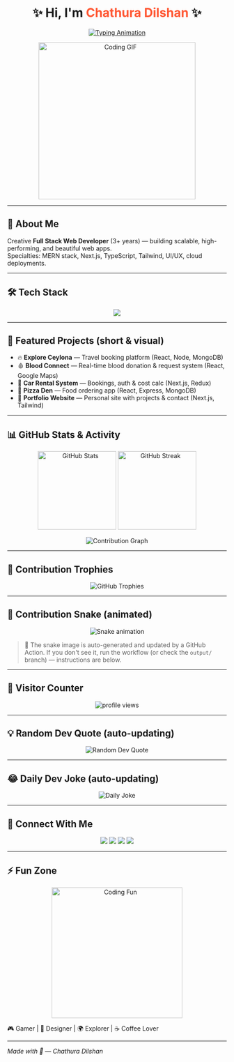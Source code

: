 <!--- README.md for GitHub profile --->

<h1 align="center">✨ Hi, I'm <span style="color:#FF5733;">Chathura Dilshan</span> ✨</h1>

<p align="center">
  <a href="https://git.io/typing-svg">
    <img src="https://readme-typing-svg.herokuapp.com?font=Fira+Code&size=24&pause=1000&color=F72585&center=true&vCenter=true&width=700&lines=💻+Full+Stack+Web+Developer;🚀+MERN+Stack+Enthusiast;🎨+UI%2FUX+Designer;📊+Problem+Solver+%26+Innovator;🌟+Lifelong+Learner" alt="Typing Animation" />
  </a>
</p>

<p align="center">
  <img src="https://media.giphy.com/media/qgQUggAC3Pfv687qPC/giphy.gif" width="360px" alt="Coding GIF"/>
</p>

---

## 🌟 About Me
Creative **Full Stack Web Developer** (3+ years) — building scalable, high-performing, and beautiful web apps.  
Specialties: MERN stack, Next.js, TypeScript, Tailwind, UI/UX, cloud deployments.

---

## 🛠️ Tech Stack
<p align="center">
  <img src="https://skillicons.dev/icons?i=html,css,js,ts,react,nextjs,nodejs,express,mongodb,mysql,bootstrap,tailwind,redux,aws,firebase,figma,git,vercel" />
</p>

---

## 🚀 Featured Projects (short & visual)
- 🔥 **Explore Ceylona** — Travel booking platform (React, Node, MongoDB)  
- 🩸 **Blood Connect** — Real-time blood donation & request system (React, Google Maps)  
- 🚗 **Car Rental System** — Bookings, auth & cost calc (Next.js, Redux)  
- 🍕 **Pizza Den** — Food ordering app (React, Express, MongoDB)  
- 📌 **Portfolio Website** — Personal site with projects & contact (Next.js, Tailwind)

---

## 📊 GitHub Stats & Activity
<p align="center">
  <img src="https://github-readme-stats.vercel.app/api?username=LGCDMBandara&show_icons=true&theme=radical" alt="GitHub Stats" height="180"/>
  <img src="https://github-readme-streak-stats.herokuapp.com/?user=LGCDMBandara&theme=radical" alt="GitHub Streak" height="180"/>
</p>

<p align="center">
  <img src="https://github-readme-activity-graph.vercel.app/graph?username=LGCDMBandara&theme=tokyo-night" alt="Contribution Graph"/>
</p>

---

## 🏅 Contribution Trophies
<p align="center">
  <img src="https://github-profile-trophy.vercel.app/?username=LGCDMBandara&theme=radical&row=2&column=4" alt="GitHub Trophies"/>
</p>

---

## 🐍 Contribution Snake (animated)
<!-- This image is generated by a GitHub Action (Platane/snk). See workflow below. -->
<p align="center">
  <img alt="Snake animation" src="https://raw.githubusercontent.com/LGCDMBandara/LGCDMBandara/output/github-contribution-grid-snake.svg" />
</p>

> 🔁 The snake image is auto-generated and updated by a GitHub Action. If you don't see it, run the workflow (or check the `output/` branch) — instructions are below.

---

## 👀 Visitor Counter
<p align="center">
  <img src="https://komarev.com/ghpvc/?username=LGCDMBandara&label=👀+Profile+Views&color=blueviolet&style=for-the-badge" alt="profile views"/>
</p>

---

## 💡 Random Dev Quote (auto-updating)
<p align="center">
  <img src="https://quotes-github-readme.vercel.app/api?type=horizontal&theme=radical" alt="Random Dev Quote" />
</p>

---

## 😂 Daily Dev Joke (auto-updating)
<p align="center">
  <img src="https://readme-jokes.vercel.app/api?theme=radical" alt="Daily Joke" />
</p>

---

## 🤝 Connect With Me
<p align="center">
  <img src="https://img.shields.io/badge/Email-D14836?style=for-the-badge&logo=gmail&logoColor=white">
  <img src="https://img.shields.io/badge/Portfolio-000000?style=for-the-badge&logo=vercel&logoColor=white">
  <img src="https://img.shields.io/badge/GitHub-171515?style=for-the-badge&logo=github&logoColor=white">
  <img src="https://img.shields.io/badge/LinkedIn-0A66C2?style=for-the-badge&logo=linkedin&logoColor=white">
</p>

---

## ⚡ Fun Zone
<p align="center">
  <img src="https://media.giphy.com/media/L1R1tvI9svkIWwpVYr/giphy.gif" width="300px" alt="Coding Fun"/>
</p>
🎮 Gamer | 🎨 Designer | 🌍 Explorer | ☕ Coffee Lover

---

*Made with 💜 — Chathura Dilshan*

